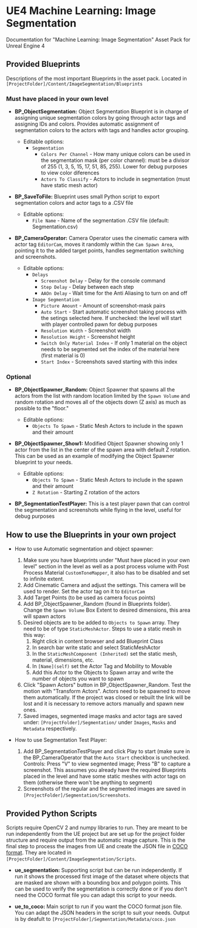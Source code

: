# UE4 Machine Learning: Image Segmentation
Documentation for "Machine Learning: Image Segmentation" Asset Pack for Unreal Engine 4

## Provided Blueprints
Descriptions of the most important Blueprints in the asset pack. Located in `[ProjectFolder]/Content/ImageSegmentation/Blueprints`
### Must have placed in your own level ###
- **BP_ObjectSegmentation:** Object Segmentation Blueprint is in charge of assigning unique segmentation colors by going through actor tags and assigning IDs and colors.
Provides automatic assignment of segmentation colors to the actors with tags and handles actor grouping.
    - Editable options:
      - `Segmentation`
         - `Colors Per Channel` - How many unique colors can be used in the segmentation mask (per color channel): must be a divisor of 255 (1, 3, 5, 15, 17, 51, 85, 255). Lower for debug purposes to view color diferences
         - `Actors To Classify` - Actors to include in segmentation (must have static mesh actor)

- **BP_SaveToFile:** Blueprint uses small Python script to export segmentation colors and actor tags to a .CSV file
    - Editable options:
      - `File Name` - Name of the segmentation .CSV file (default: Segmentation.csv)

- **BP_CameraOperator:** Camera Operator uses the cinematic camera with actor tag `EditorCam`, moves it randomly within the `Cam Spawn Area`, pointing it to the added target points, handles segmentation switching and screenshots.
    - Editable options:
      - `Delays`
         - `Screenshot Delay` - Delay for the console command
         - `Step Delay` - Delay between each step
         - `AAOn Delay` - Wait time for the Anti Aliasing to turn on and off
      - `Image Segmentation`
         - `Picture Amount` - Amount of screenshot-mask pairs
         - `Auto Start` - Start automatic screenshot taking process with the setings selected here. If unchecked: the level will start with player controlled pawn for debug purposes
         - `Resolution Width` - Screenshot width
         - `Resolution Height` - Screenshot height
         - `Switch Only Material Index` - If only 1 material on the object needs to be segmented set the index of the material here (first material is 0)
         - `Start Index` - Screenshots saved starting with this index

### Optional ###

- **BP_ObjectSpawner_Random:** Object Spawner that spawns all the actors from the list with random location limited by the `Spawn Volume` and random rotation and moves all of the objects down (Z axis) as much as possible to the "floor."
    - Editable options:
      - `Objects To Spawn` - Static Mesh Actors to include in the spawn and their amount

- **BP_ObjectSpawner_Show1:** Modified Object Spawner showing only 1 actor from the list in the center of the spawn area with default Z rotation. This can be used as an example of modifying the Object Spawner blueprint to your needs.
    - Editable options:
      - `Objects To Spawn` - Static Mesh Actors to include in the spawn and their amount
      - `Z Rotation` - Starting Z rotation of the actors
- **BP_SegmentationTestPlayer:** This is a test player pawn that can control the segmentation and screenshots while flying in the level, useful for debug purposes


## How to use the Blueprints in your own project
- How to use Automatic segmentation and object spawner:
  1. Make sure you have blueprints under "Must have placed in your own level" section in the level as well as a post process volume with Post Process Material `CustomToneMapper`, it also has to be disabled and set to infinite extent.
  2. Add Cinematic Camera and adjust the settings. This camera will be used to render. Set the actor tag on it to `EditorCam`
  3. Add Target Points (to be used as camera focus points)
  4. Add BP_ObjectSpawner_Random (found in Blueprints folder). Change the `Spawn Volume` Box Extent  to desired dimensions, this area will spawn actors
  5. Desired objects are to be added to `Objects to Spawn` array. They need to be of type `StaticMeshActor`. Steps to use a static mesh in this way:
     1. Right click in content browser and add Blueprint Class
     2. In search bar write static and select StaticMeshActor
     3. In the `StaticMeshComponent (Inherited)` set the static mesh, material, dimensions, etc.
     4. In `[Name](self)` set the Actor Tag and Mobility to Movable
     5. Add this Actor to the Objects to Spawn array and write the number of objects you want to spawn
   6. Click "Spawn Actors" button in BP_ObjectSpawner_Random. Test the motion with "Transform Actors". Actors need to be spawned to move them automatically. If the project was closed or rebuilt the link will be lost and it is necessary to remove actors manually and spawn new ones.
   7. Saved images, segmented image masks and actor tags are saved under: `[ProjectFolder]/Segmentation/` under `Images`, `Masks` and `Metadata` respectively.
 
- How to use Segmentation Test Player:
  1. Add BP_SegmentationTestPlayer and click Play to start (make sure in the BP_CameraOperator that the `Auto Start` checkbox is unchecked. Controls: Press "V" to view segmented image; Press "B" to capture a screenshot. This assumes you already have the required Blueprints placed in the level and have some static meshes with actor tags on them (otherwise there won't be anything to segment)
  2. Screenshots of the regular and the segmented images are saved in `[ProjectFolder]/Segmentation/Screenshots`.

## Provided Python Scripts
Scripts require OpenCV 2 and numpy libraries to run. They are meant to be run independently from the UE project but are set up for the project folder structure and require output from the automatic image capture. This is the final step to process the images from UE and create the JSON file in [COCO format](https://cocodataset.org/#home). They are located in `[ProjectFolder]/Content/ImageSegmentation/Scripts`. 
- **ue_segmentation:**
Supporting script but can be run independently. If run it shows the processed first image of the dataset where objects that are masked are shown with a bounding box and polygon points. This can be used to verify the segmentation is correctly done or if you don't need the COCO format file you can adapt this script to your needs.


- **ue_to_coco:**
Main script to run if you want the COCO format json file. You can adapt the JSON headers in the script to suit your needs. Output is by deafult to `[ProjectFolder]/Segmentation/Metadata/coco.json`
